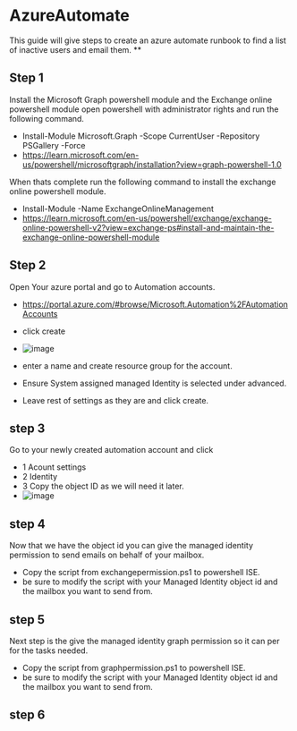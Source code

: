 # AzureAutomate
This guide will give steps to create an azure automate runbook to find a list of inactive users and email them.
**
## Step 1

Install the Microsoft Graph powershell module and the Exchange online powershell module
open powershell with administrator rights and run the following command.
* Install-Module Microsoft.Graph -Scope CurrentUser -Repository PSGallery -Force
* https://learn.microsoft.com/en-us/powershell/microsoftgraph/installation?view=graph-powershell-1.0
  

When thats complete run the following command to install the exchange online powershell module.
* Install-Module -Name ExchangeOnlineManagement
* https://learn.microsoft.com/en-us/powershell/exchange/exchange-online-powershell-v2?view=exchange-ps#install-and-maintain-the-exchange-online-powershell-module


## Step 2
Open Your azure portal and go to Automation accounts.

* https://portal.azure.com/#browse/Microsoft.Automation%2FAutomationAccounts <br />

* click create
* ![image](https://github.com/user-attachments/assets/d4e6c6d6-ed3f-4eb5-992a-3dc7a2019050)

* enter a name and create resource group for the account.
* Ensure System assigned managed Identity is selected under advanced.
* Leave rest of settings as they are and click create.

## step 3
Go to your newly created automation account and click
* 1 Acount settings
* 2 Identity
* 3 Copy the object ID as we will need it later.
* ![image](https://github.com/user-attachments/assets/53a9d2bd-0984-4df5-bc53-a4fe652c3161)


## step 4
Now that we have the object id you can give the managed identity permission to send emails on behalf of your mailbox.
* Copy the script from exchangepermission.ps1 to powershell ISE.
* be sure to modify the script with your Managed Identity object id and the mailbox you want to send from.


## step 5
Next step is the give the managed identity graph permission so it can per for the tasks needed.
* Copy the script from graphpermission.ps1 to powershell ISE.
* be sure to modify the script with your Managed Identity object id and the mailbox you want to send from.

## step 6 


